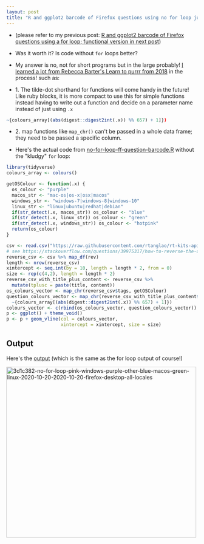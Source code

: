 ```yaml
---
layout: post
title: "R and ggplot2 barcode of Firefox questions using no for loop just map functions, gain is questionable :-) but worth it in the long run, learned lots from learn to purrr"
---
```

* (please refer to my previous post: [R and ggplot2 barcode of Firefox questions using a for loop; functional version in next post](http://rolandtanglao.com/2020/10/21/p1-barcode-ggplot2-for-loop-kludge/))

* Was it worth it? Is code without `for` loops better?

* My answer is no, not for short programs but in the large probably! [I learned a lot from Rebecca Barter's Learn to purrr from 2018](http://www.rebeccabarter.com/blog/2019-08-19_purrr/) in the process! such as:

* 1\. The tilde-dot shorthand for functions will come handy in the future! Like ruby blocks, it is more compact to use this for simple functions instead having to write out a function and decide on a parameter name instead of just using `.x` 

```r
~{colours_array[(abs(digest::digest2int(.x)) %% 657) + 1]})
```
* 2\. map functions like `map_chr()` can't be passed in a whole data frame; they need to be passed a specific column.

* Here's the actual code from [no-for-loop-ff-question-barcode.R](https://github.com/rtanglao/rt-r-ggplot2-ruby-experiments/blob/main/no-for-loop-ff-question-barcode.R) without the  "kludgy"  `for` loop:

```r
library(tidyverse)
colours_array <- colours()

getOSColour <- function(.x) { 
  os_colour <- "purple"
  macos_str <- "mac-os|os-x|osx|macos"
  windows_str <- "windows-7|windows-8|windows-10"
  linux_str <- "linux|ubuntu|redhat|debian"
  if(str_detect(.x, macos_str)) os_colour <- "blue"
  if(str_detect(.x, linux_str)) os_colour <- "green"
  if(str_detect(.x, windows_str)) os_colour <- "hotpink"
  return(os_colour)
}

csv <- read.csv("https://raw.githubusercontent.com/rtanglao/rt-kits-api3/main/2020/2020-10-20-2020-10-20-firefox-creator-answers-desktop-all-locales.csv")
# see https://stackoverflow.com/questions/39975317/how-to-reverse-the-order-of-a-dataframe-in-r
reverse_csv <- csv %>% map_df(rev)
length <- nrow(reverse_csv)
xintercept <- seq.int(by = 10, length = length * 2, from = 0)
size <- rep(c(4,2), length = length * 2)
reverse_csv_with_title_plus_content <- reverse_csv %>% 
  mutate(tplusc = paste(title, content))
os_colours_vector <- map_chr(reverse_csv$tags, getOSColour)
question_colours_vector <- map_chr(reverse_csv_with_title_plus_content$tplusc,
  ~{colours_array[(abs(digest::digest2int(.x)) %% 657) + 1]})
colours_vector <- c(rbind(os_colours_vector, question_colours_vector))
p <- ggplot() + theme_void()
p <- p + geom_vline(col = colours_vector, 
                    xintercept = xintercept, size = size)

```

## Output

Here's the [output](https://github.com/rtanglao/rt-r-ggplot2-ruby-experiments/blob/main/INFOGRAPHICS/3d1c382-no-for-loop-pink-windows-purple-other-blue-macos-green-linux-2020-10-20-2020-10-20-firefox-desktop-all-locales.png) (which is the same as the for loop output of course!)

<a data-flickr-embed="true" href="https://www.flickr.com/photos/roland/50518762551/in/datetaken-public/" title="3d1c382-no-for-loop-pink-windows-purple-other-blue-macos-green-linux-2020-10-20-2020-10-20-firefox-desktop-all-locales"><img src="https://live.staticflickr.com/65535/50518762551_e0b0672ec0.jpg" width="500" height="450" alt="3d1c382-no-for-loop-pink-windows-purple-other-blue-macos-green-linux-2020-10-20-2020-10-20-firefox-desktop-all-locales"></a><script async src="//embedr.flickr.com/assets/client-code.js" charset="utf-8"></script>